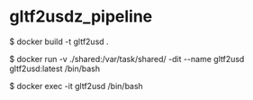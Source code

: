 # gltf2usdz_pipeline
$ docker build -t gltf2usd .

$ docker run -v ./shared:/var/task/shared/ -dit --name gltf2usd gltf2usd:latest /bin/bash

$ docker exec -it gltf2usd /bin/bash